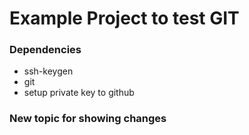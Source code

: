 # Example Project to test GIT

### Dependencies
 - ssh-keygen
 - git
 - setup private key to github

### New topic for showing changes
